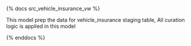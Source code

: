 

{% docs src_vehicle_insurance_vw %}

This model prep the data for vehicle_insurance staging table, All curation logic is applied in this model

{% enddocs %}